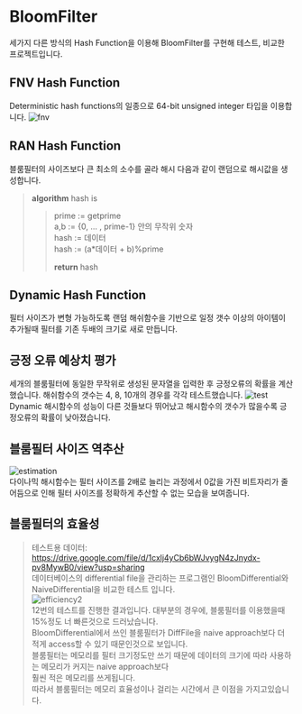 # BloomFilter
세가지 다른 방식의 Hash Function을 이용해 BloomFilter를 구현해 테스트, 비교한 프로젝트입니다.  
## FNV Hash Function
Deterministic hash functions의 일종으로 64-bit unsigned integer 타입을 이용합니다.
![fnv](https://user-images.githubusercontent.com/49792776/83942457-6e41f600-a82e-11ea-8d90-969f59c1e442.PNG)

## RAN Hash Function
블룸필터의 사이즈보다 큰 최소의 소수를 골라 해시 다음과 같이 랜덤으로 해시값을 생성합니다.    
>**algorithm** hash is  
>> prime := getprime  
>> a,b := {0, ... , prime-1} 안의 무작위 숫자  
>> hash := 데이터  
>> hash := (a*데이터 + b)%prime  
>>  
>> **return** hash

## Dynamic Hash Function
필터 사이즈가 변형 가능하도록 랜덤 해쉬함수을 기반으로 일정 갯수 이상의 아이템이 추가될때 필터를 기존 두배의 크기로 새로 만듭니다.

## 긍정 오류 예상치 평가
세개의 블룸필터에 동일한 무작위로 생성된 문자열을 입력한 후 긍정오류의 확률을 계산했습니다.
해쉬함수의 갯수는 4, 8, 10개의 경우를 각각 테스트했습니다.
![test](https://user-images.githubusercontent.com/49792776/83942994-7e100900-a833-11ea-903e-b22ef05bf10e.PNG)  
Dynamic 해시함수의 성능이 다른 것들보다 뛰어났고 해시함수의 갯수가 많을수록 긍정오류의 확률이 낮아졌습니다.

## 블룸필터 사이즈 역추산
![estimation](https://user-images.githubusercontent.com/49792776/83943830-efeb5100-a839-11ea-97bc-db332255b815.PNG)  
다이나믹 해시함수는 필터 사이즈를 2배로 늘리는 과정에서 0값을 가진 비트자리가 줄어듬으로 인해 필터 사이즈를 정확하게 추산할 수 없는 모습을 보여줍니다.

## 블룸필터의 효율성
>테스트용 데이터: https://drive.google.com/file/d/1cxlj4yCb6bWJvygN4zJnydx-pv8MywB0/view?usp=sharing  
데이터베이스의 differential file을 관리하는 프로그램인 BloomDifferential와 NaiveDifferential을 비교한 테스트 입니다.  
![efficiency2](https://user-images.githubusercontent.com/49792776/83965726-c5a89a80-a8f0-11ea-817d-5ca8d9a9f1fc.PNG)  
12번의 테스트를 진행한 결과입니다. 대부분의 경우에, 블룸필터를 이용했을때 15%정도 너 빠른것으로 드러났습니다.  
BloomDifferential에서 쓰인 블룸필터가 DiffFile을 naive approach보다 더 적게 access할 수 있기 때문인것으로 보입니다.  
블룸필터는 메모리를 필터 크기정도만 쓰기 때문에 데이터의 크기에 따라 사용하는 메모리가 커지는 naive approach보다  
훨씬 적은 메모리를 쓰게됩니다.  
따라서 블룸필터는 메모리 효율성이나 걸리는 시간에서 큰 이점을 가지고있습니다.


